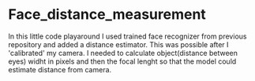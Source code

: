 # Face_distance_measurement

In this little code playaround I used trained face recognizer from previous repository and added a distance estimator. This was possible after I 'calibrated' my camera. I needed to calculate object(distance between eyes) widht in pixels and then the focal lenght so that the model could estimate distance from camera.
